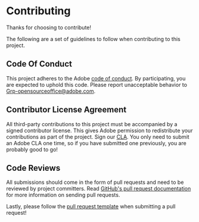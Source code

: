 # Contributing

Thanks for choosing to contribute!

The following are a set of guidelines to follow when contributing to this project.

## Code Of Conduct

This project adheres to the Adobe [code of conduct](CODE_OF_CONDUCT.md). By participating, you are expected to uphold this code. Please report unacceptable behavior to Grp-opensourceoffice@adobe.com.

## Contributor License Agreement

All third-party contributions to this project must be accompanied by a signed contributor license. This gives Adobe permission to redistribute your contributions as part of the project. Sign our [CLA](http://adobe.github.io/cla.html). You only need to submit an Adobe CLA one time, so if you have submitted one previously, you are probably good to go!

## Code Reviews

All submissions should come in the form of pull requests and need to be reviewed by project committers. Read [GitHub's pull request documentation](https://help.github.com/articles/about-pull-requests/) for more information on sending pull requests.

Lastly, please follow the [pull request template](PULL_REQUEST_TEMPLATE.md) when submitting a pull request!